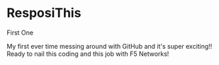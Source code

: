 # ResposiThis
First One

My first ever time messing around with GitHub and it's super exciting!!
Ready to nail this coding and this job with F5 Networks!
